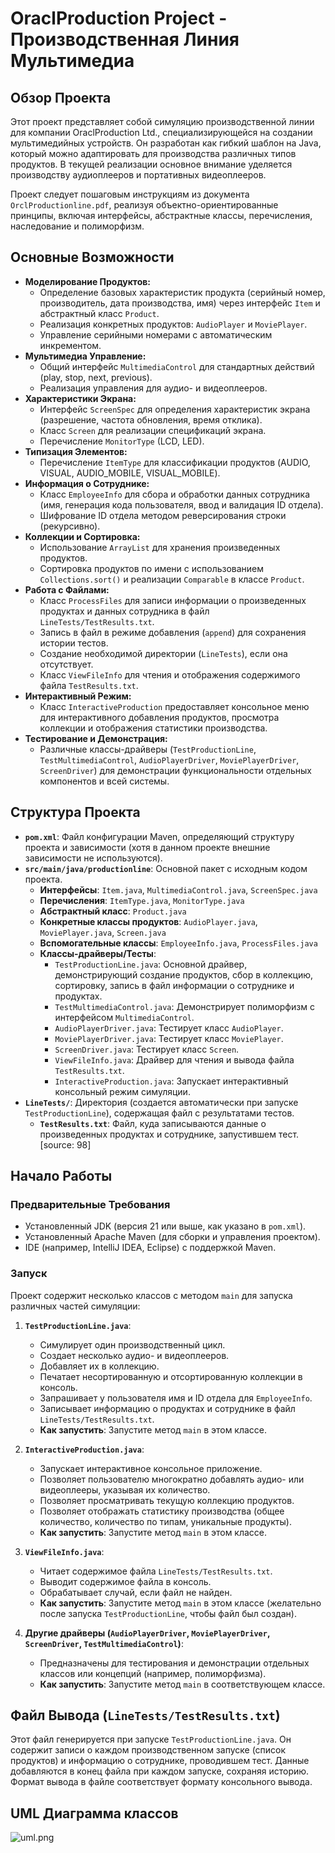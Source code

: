 # OraclProduction Project - Производственная Линия Мультимедиа

## Обзор Проекта

Этот проект представляет собой симуляцию производственной линии для компании OraclProduction Ltd., специализирующейся на создании мультимедийных устройств.  Он разработан как гибкий шаблон на Java, который можно адаптировать для производства различных типов продуктов.  В текущей реализации основное внимание уделяется производству аудиоплееров и портативных видеоплееров.

Проект следует пошаговым инструкциям из документа `OrclProductionline.pdf`, реализуя объектно-ориентированные принципы, включая интерфейсы, абстрактные классы, перечисления, наследование и полиморфизм.

## Основные Возможности

* **Моделирование Продуктов:**
    * Определение базовых характеристик продукта (серийный номер, производитель, дата производства, имя) через интерфейс `Item` и абстрактный класс `Product`. 
    * Реализация конкретных продуктов: `AudioPlayer` и `MoviePlayer`. 
    * Управление серийными номерами с автоматическим инкрементом. 
* **Мультимедиа Управление:**
    * Общий интерфейс `MultimediaControl` для стандартных действий (play, stop, next, previous). 
    * Реализация управления для аудио- и видеоплееров. 
* **Характеристики Экрана:**
    * Интерфейс `ScreenSpec` для определения характеристик экрана (разрешение, частота обновления, время отклика).
    * Класс `Screen` для реализации спецификаций экрана. 
    * Перечисление `MonitorType` (LCD, LED). 
* **Типизация Элементов:**
    * Перечисление `ItemType` для классификации продуктов (AUDIO, VISUAL, AUDIO_MOBILE, VISUAL_MOBILE). 
* **Информация о Сотруднике:**
    * Класс `EmployeeInfo` для сбора и обработки данных сотрудника (имя, генерация кода пользователя, ввод и валидация ID отдела).
    * Шифрование ID отдела методом реверсирования строки (рекурсивно). 
* **Коллекции и Сортировка:**
    * Использование `ArrayList` для хранения произведенных продуктов. 
    * Сортировка продуктов по имени с использованием `Collections.sort()` и реализации `Comparable` в классе `Product`. 
* **Работа с Файлами:**
    * Класс `ProcessFiles` для записи информации о произведенных продуктах и данных сотрудника в файл `LineTests/TestResults.txt`. 
    * Запись в файл в режиме добавления (`append`) для сохранения истории тестов. 
    * Создание необходимой директории (`LineTests`), если она отсутствует. 
    * Класс `ViewFileInfo` для чтения и отображения содержимого файла `TestResults.txt`. 
* **Интерактивный Режим:**
    * Класс `InteractiveProduction` предоставляет консольное меню для интерактивного добавления продуктов, просмотра коллекции и отображения статистики производства.
* **Тестирование и Демонстрация:**
    * Различные классы-драйверы (`TestProductionLine`, `TestMultimediaControl`, `AudioPlayerDriver`, `MoviePlayerDriver`, `ScreenDriver`) для демонстрации функциональности отдельных компонентов и всей системы.

## Структура Проекта

* **`pom.xml`**: Файл конфигурации Maven, определяющий структуру проекта и зависимости (хотя в данном проекте внешние зависимости не используются).
* **`src/main/java/productionline`**: Основной пакет с исходным кодом проекта.
    * **Интерфейсы**: `Item.java`, `MultimediaControl.java`, `ScreenSpec.java`
    * **Перечисления**: `ItemType.java`, `MonitorType.java`
    * **Абстрактный класс**: `Product.java`
    * **Конкретные классы продуктов**: `AudioPlayer.java`, `MoviePlayer.java`, `Screen.java`
    * **Вспомогательные классы**: `EmployeeInfo.java`, `ProcessFiles.java`
    * **Классы-драйверы/Тесты**:
        * `TestProductionLine.java`: Основной драйвер, демонстрирующий создание продуктов, сбор в коллекцию, сортировку, запись в файл информации о сотруднике и продуктах.
        * `TestMultimediaControl.java`: Демонстрирует полиморфизм с интерфейсом `MultimediaControl`.
        * `AudioPlayerDriver.java`: Тестирует класс `AudioPlayer`.
        * `MoviePlayerDriver.java`: Тестирует класс `MoviePlayer`.
        * `ScreenDriver.java`: Тестирует класс `Screen`.
        * `ViewFileInfo.java`: Драйвер для чтения и вывода файла `TestResults.txt`.
        * `InteractiveProduction.java`: Запускает интерактивный консольный режим симуляции.
* **`LineTests/`**: Директория (создается автоматически при запуске `TestProductionLine`), содержащая файл с результатами тестов.
    * **`TestResults.txt`**: Файл, куда записываются данные о произведенных продуктах и сотруднике, запустившем тест. [source: 98]

## Начало Работы

### Предварительные Требования

* Установленный JDK (версия 21 или выше, как указано в `pom.xml`).
* Установленный Apache Maven (для сборки и управления проектом).
* IDE (например, IntelliJ IDEA, Eclipse) с поддержкой Maven.

### Запуск

Проект содержит несколько классов с методом `main` для запуска различных частей симуляции:

1.  **`TestProductionLine.java`**:
    * Симулирует один производственный цикл.
    * Создает несколько аудио- и видеоплееров.
    * Добавляет их в коллекцию.
    * Печатает несортированную и отсортированную коллекции в консоль.
    * Запрашивает у пользователя имя и ID отдела для `EmployeeInfo`.
    * Записывает информацию о продуктах и сотруднике в файл `LineTests/TestResults.txt`.
    * **Как запустить**: Запустите метод `main` в этом классе.

2.  **`InteractiveProduction.java`**:
    * Запускает интерактивное консольное приложение.
    * Позволяет пользователю многократно добавлять аудио- или видеоплееры, указывая их количество.
    * Позволяет просматривать текущую коллекцию продуктов.
    * Позволяет отображать статистику производства (общее количество, количество по типам, уникальные продукты).
    * **Как запустить**: Запустите метод `main` в этом классе.

3.  **`ViewFileInfo.java`**:
    * Читает содержимое файла `LineTests/TestResults.txt`.
    * Выводит содержимое файла в консоль.
    * Обрабатывает случай, если файл не найден.
    * **Как запустить**: Запустите метод `main` в этом классе (желательно после запуска `TestProductionLine`, чтобы файл был создан).

4.  **Другие драйверы (`AudioPlayerDriver`, `MoviePlayerDriver`, `ScreenDriver`, `TestMultimediaControl`)**:
    * Предназначены для тестирования и демонстрации отдельных классов или концепций (например, полиморфизма).
    * **Как запустить**: Запустите метод `main` в соответствующем классе.

## Файл Вывода (`LineTests/TestResults.txt`)

Этот файл генерируется при запуске `TestProductionLine.java`. Он содержит записи о каждом производственном запуске (список продуктов) и информацию о сотруднике, проводившем тест. Данные добавляются в конец файла при каждом запуске, сохраняя историю. Формат вывода в файле соответствует формату консольного вывода.

## UML Диаграмма классов

![uml.png](uml.png)